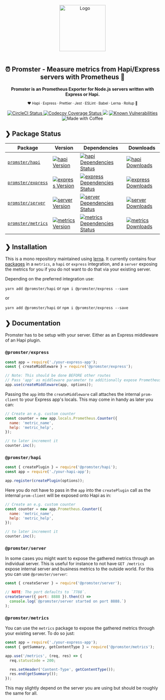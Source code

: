 <p align="center">
  <img alt="Logo" height="150" src="https://raw.githubusercontent.com/tdeekens/promster/master/logo.png" /><br /><br />
</p>

<h2 align="center">⏰ Promster - Measure metrics from Hapi/Express servers with Prometheus 🚦</h2>
<p align="center">
  <b>Promster is an Prometheus Exporter for Node.js servers written with Express or Hapi.</b>
</p>

<p align="center">
  <sub>
  ❤️
  Hapi
  · Express
  · Prettier
  · Jest
  · ESLint
  · Babel
  · Lerna
  · Rollup
  🙏
  </sub>
</p>

<p align="center">
  <a href="https://circleci.com/gh/tdeekens/promster">
    <img alt="CircleCI Status" src="https://circleci.com/gh/tdeekens/promster.svg?style=shield&circle-token=63ee7a0e1c766b6b76da6f7ba4c7b9f2a7876191">
  </a>
  <a href="https://codecov.io/gh/tdeekens/promster">
    <img alt="Codecov Coverage Status" src="https://img.shields.io/codecov/c/github/tdeekens/promster.svg?style=flat-square">
  </a>
  <a href="https://app.fossa.io/projects/git%2Bgithub.com%2Ftdeekens%2Fpromster?ref=badge_shield" alt="FOSSA Status"><img src="https://app.fossa.io/api/projects/git%2Bgithub.com%2Ftdeekens%2Fpromster.svg?type=shield"/></a>
  <a href="https://snyk.io/test/github/tdeekens/promster"><img src="https://snyk.io/test/github/tdeekens/promster/badge.svg" alt="Known Vulnerabilities" data-canonical-src="https://snyk.io/test/github/{username}/{repo}" style="max-width:100%;"/></a>
  <img alt="Made with Coffee" src="https://img.shields.io/badge/made%20with-%E2%98%95%EF%B8%8F%20coffee-yellow.svg">
</p>

## ❯ Package Status

| Package                                 | Version                                             | Dependencies                                                                      | Downloads                                                    |
| --------------------------------------- | --------------------------------------------------- | --------------------------------------------------------------------------------- | ------------------------------------------------------------ |
| [`promster/hapi`](/packages/hapi)       | [![hapi Version][hapi-icon]][hapi-version]          | [![hapi Dependencies Status][hapi-dependencies-icon]][hapi-dependencies]          | [![hapi Downloads][hapi-downloads]][hapi-downloads]          |
| [`promster/express`](/packages/express) | [![express Version][express-icon]][express-version] | [![express Dependencies Status][express-dependencies-icon]][express-dependencies] | [![express Downloads][express-downloads]][express-downloads] |
| [`promster/server`](/packages/server)   | [![server Version][server-icon]][server-version]    | [![server Dependencies Status][server-dependencies-icon]][server-dependencies]    | [![server Downloads][server-downloads]][server-downloads]    |
| [`promster/metrics`](/packages/metrics) | [![metrics Version][metrics-icon]][metrics-version] | [![metrics Dependencies Status][metrics-dependencies-icon]][metrics-dependencies] | [![metrics Downloads][metrics-downloads]][metrics-downloads] |

[metrics-version]: https://www.npmjs.com/package/@promster/metrics
[metrics-icon]: https://img.shields.io/npm/v/@promster/metrics.svg?style=flat-square
[metrics-dependencies]: https://david-dm.org/tdeekens/promster?path=packages/metrics
[metrics-dependencies-icon]: https://david-dm.org/tdeekens/promster/status.svg?style=flat-square&
[metrics-downloads]: https://img.shields.io/npm/dm/@promster/metrics.svg
[hapi-version]: https://www.npmjs.com/package/@promster/hapi
[hapi-icon]: https://img.shields.io/npm/v/@promster/hapi.svg?style=flat-square
[hapi-dependencies]: https://david-dm.org/tdeekens/promster?path=packages/hapi
[hapi-dependencies-icon]: https://david-dm.org/tdeekens/promster/status.svg?style=flat-square&
[hapi-downloads]: https://img.shields.io/npm/dm/@promster/hapi.svg
[express-version]: https://www.npmjs.com/package/@promster/express
[express-icon]: https://img.shields.io/npm/v/@promster/express.svg?style=flat-square
[express-dependencies]: https://david-dm.org/tdeekens/promster?path=packages/express
[express-dependencies-icon]: https://david-dm.org/tdeekens/promster/status.svg?style=flat-square&
[express-downloads]: https://img.shields.io/npm/dm/@promster/express.svg
[server-version]: https://www.npmjs.com/package/@promster/server
[server-icon]: https://img.shields.io/npm/v/@promster/server.svg?style=flat-square
[server-dependencies]: https://david-dm.org/tdeekens/promster?path=packages/server
[server-dependencies-icon]: https://david-dm.org/tdeekens/promster/status.svg?style=flat-square&
[server-downloads]: https://img.shields.io/npm/dm/@promster/server.svg

## ❯ Installation

This is a mono repository maintained using
[lerna](https://github.com/lerna/lerna). It currently contains four
[packages](/packages) in a `metrics`, a `hapi` or
`express` integration, and a `server` exposing the metrics for you if you do not want to do that via your existing server.

Depending on the preferred integration use:

`yarn add @promster/hapi` or `npm i @promster/express --save`

or

`yarn add @promster/hapi` or `npm i @promster/express --save`

## ❯ Documentation

Promster has to be setup with your server. Either as an Express middleware of an Hapi plugin.

### `@promster/express`

```js
const app = require('./your-express-app');
const { createMiddleware } = require('@promster/express');

// Note: This should be done BEFORE other routes
// Pass 'app' as middleware parameter to additionally expose Prometheus under 'app.locals'
app.use(createMiddleware(app, options));
```

Passing the `app` into the `createMiddleware` call attaches the internal `prom-client` to your Express app's locals. This may come in handy as later you can:

```js
// Create an e.g. custom counter
const counter = new app.locals.Prometheus.Counter({
  name: 'metric_name',
  help: 'metric_help',
});

// to later increment it
counter.inc();
```

### `@promster/hapi`

```js
const { createPlugin } = require('@promster/hapi');
const app = require('./your-hapi-app');

app.register(createPlugin(options));
```

Here you do not have to pass in the `app` into the `createPlugin` call as the internal `prom-client` will be exposed onto Hapi as in:

```js
// Create an e.g. custom counter
const counter = new app.Prometheus.Counter({
  name: 'metric_name',
  help: 'metric_help',
});

// to later increment it
counter.inc();
```

### `@promster/server`

In some cases you might want to expose the gathered metrics through an individual server. This is useful for instance to not have `GET /metrics` expose internal server and business metrics to the outside world. For this you can use `@promster/server`:

```js
const { createServer } = require('@promster/server');

// NOTE: The port defaults to `7788`.
createServer({ port: 8888 }).then(() =>
  console.log(`@promster/server started on port 8888.`)
);
```

### `@promster/metrics`

You can use the `metrics` package to expose the gathered metrics through your existing server. To do so just:

```js
const app = require('./your-express-app');
const { getSummary, getContentType } = require('@promster/metrics');

app.use('/metrics', (req, res) => {
  req.statusCode = 200;

  res.setHeader('Content-Type', getContentType());
  res.end(getSummary());
});
```

This may slightly depend on the server you are using but should be roughly the same for all.

